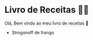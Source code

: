# Livro de Receitas :man_cook:

Olá, Bem vindo ao meu livro de receitas :wave:

- Strogonoff de frango
